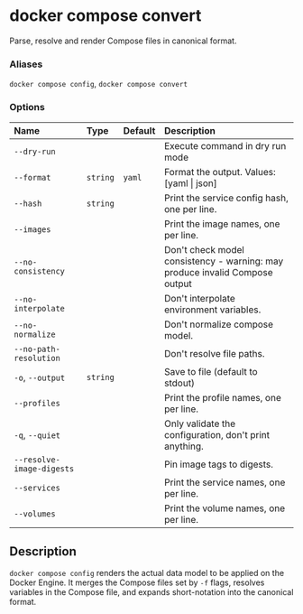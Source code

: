 # docker compose convert

<!---MARKER_GEN_START-->
Parse, resolve and render Compose files in canonical format.

### Aliases

`docker compose config`, `docker compose convert`

### Options

| Name                      | Type     | Default | Description                                                                 |
|:--------------------------|:---------|:--------|:----------------------------------------------------------------------------|
| `--dry-run`               |          |         | Execute command in dry run mode                                             |
| `--format`                | `string` | `yaml`  | Format the output. Values: [yaml \| json]                                   |
| `--hash`                  | `string` |         | Print the service config hash, one per line.                                |
| `--images`                |          |         | Print the image names, one per line.                                        |
| `--no-consistency`        |          |         | Don't check model consistency - warning: may produce invalid Compose output |
| `--no-interpolate`        |          |         | Don't interpolate environment variables.                                    |
| `--no-normalize`          |          |         | Don't normalize compose model.                                              |
| `--no-path-resolution`    |          |         | Don't resolve file paths.                                                   |
| `-o`, `--output`          | `string` |         | Save to file (default to stdout)                                            |
| `--profiles`              |          |         | Print the profile names, one per line.                                      |
| `-q`, `--quiet`           |          |         | Only validate the configuration, don't print anything.                      |
| `--resolve-image-digests` |          |         | Pin image tags to digests.                                                  |
| `--services`              |          |         | Print the service names, one per line.                                      |
| `--volumes`               |          |         | Print the volume names, one per line.                                       |


<!---MARKER_GEN_END-->

## Description

`docker compose config` renders the actual data model to be applied on the Docker Engine.
It merges the Compose files set by `-f` flags, resolves variables in the Compose file, and expands short-notation into
the canonical format.
